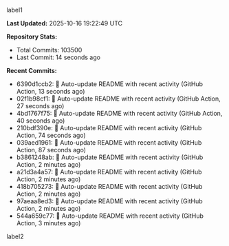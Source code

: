 
label1 
<!-- ACTIVITY_START -->
**Last Updated:** 2025-10-16 19:22:49 UTC

**Repository Stats:**
- Total Commits: 103500
- Last Commit: 14 seconds ago

**Recent Commits:**
- 6390d1ccb2: 🤖 Auto-update README with recent activity (GitHub Action, 13 seconds ago)
- 02f1b98cf1: 🤖 Auto-update README with recent activity (GitHub Action, 27 seconds ago)
- 4bd1767f75: 🤖 Auto-update README with recent activity (GitHub Action, 40 seconds ago)
- 210bdf390e: 🤖 Auto-update README with recent activity (GitHub Action, 74 seconds ago)
- 039aed1961: 🤖 Auto-update README with recent activity (GitHub Action, 87 seconds ago)
- b3861248ab: 🤖 Auto-update README with recent activity (GitHub Action, 2 minutes ago)
- a21d3a4a57: 🤖 Auto-update README with recent activity (GitHub Action, 2 minutes ago)
- 418b705273: 🤖 Auto-update README with recent activity (GitHub Action, 2 minutes ago)
- 97aeaa8ed3: 🤖 Auto-update README with recent activity (GitHub Action, 2 minutes ago)
- 544a659c77: 🤖 Auto-update README with recent activity (GitHub Action, 3 minutes ago)
<!-- ACTIVITY_END -->

label2
